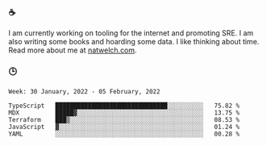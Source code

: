 ### ☕

I am currently working on tooling for the internet and promoting SRE. I am also writing some books and hoarding some data. I like thinking about time. Read more about me at [natwelch.com](https://natwelch.com).

### 🕒

<!--START_SECTION:waka-->
```text
Week: 30 January, 2022 - 05 February, 2022

TypeScript   ███████████████████████████████░░░░░░░░░░   75.82 % 
MDX          █████▓░░░░░░░░░░░░░░░░░░░░░░░░░░░░░░░░░░░   13.75 % 
Terraform    ███▒░░░░░░░░░░░░░░░░░░░░░░░░░░░░░░░░░░░░░   08.53 % 
JavaScript   ▓░░░░░░░░░░░░░░░░░░░░░░░░░░░░░░░░░░░░░░░░   01.24 % 
YAML         ░░░░░░░░░░░░░░░░░░░░░░░░░░░░░░░░░░░░░░░░░   00.28 % 
```
<!--END_SECTION:waka-->
